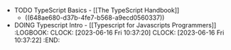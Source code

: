 - TODO TypeScript Basics - [[The TypeScript Handbook]]
	- ((648ae680-d37b-4fe7-b568-a9ecd0560337))
- DOING Typescript Intro - [[Typescript for Javascripts Programmers]]
  :LOGBOOK:
  CLOCK: [2023-06-16 Fri 10:37:20]
  CLOCK: [2023-06-16 Fri 10:37:22]
  :END: